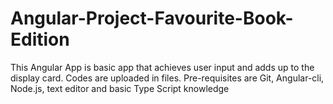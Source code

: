 # Angular-Project-Favourite-Book-Edition
This Angular App is basic app that achieves user input and adds up to the display card. Codes are uploaded in files. Pre-requisites are Git, Angular-cli, Node.js, text editor and basic Type Script knowledge
